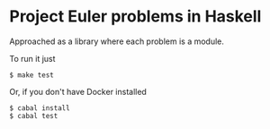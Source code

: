 # Project Euler problems in Haskell

Approached as a library where each problem is a module.

To run it just

    $ make test

Or, if you don't have Docker installed

    $ cabal install
    $ cabal test
